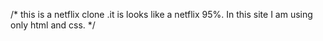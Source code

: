 /*
this is a netflix clone .it is looks like a netflix 95%.
In this site I am using only html and css.
*/
